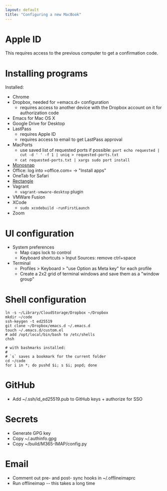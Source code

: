 ```yaml
---
layout: default
title: "Configuring a new MacBook"
---
```

# Apple ID #

This requires access to the previous computer to get a confirmation code.

# Installing programs #

Installed:

  - Chrome
  - Dropbox, needed for =emacs.d= configuration
    - requires access to another device with the Dropbox account on it for authorization code
  - Emacs for Mac OS X
  - Google Drive for Desktop
  - LastPass
    - requires Apple ID
    - requires access to email to get LastPass approval
  - MacPorts
    - use saved list of requested ports if possible: `port echo requested | cut -d ' ' -f 1 | uniq > requested-ports.txt`
    - `cat requested-ports.txt | xargs sudo port install`
  - [Monosnap](https://monosnap.com)
  - Office: log into =office.com= &rarr; "Install apps"
  - OneTab for Safari
  - [Rectangle](https://rectangleapp.com/)
  - Vagrant
    - `vagrant-vmware-desktop` plugin
  - VMWare Fusion
  - XCode
    - `sudo xcodebuild -runFirstLaunch`
  - Zoom

# UI configuration #

  - System preferences
    - Map caps lock to control
    - Keyboard shortcuts > Input Sources: remove ctrl+space
  - Terminal
    - Profiles > Keyboard > "use Option as Meta key" for each profile
    - Create a 2x2 grid of terminal windows and save them as a "window group"

# Shell configuration #

    ln -s ~/Library/CloudStorage/Dropbox ~/Dropbox
	mkdir ~/code
	ssh-keygen -t ed25519
	git clone ~/Dropbox/emacs.d ~/.emacs.d
    touch ~/.emacs.d/custom.el
	# add /opt/local/bin/bash to /etc/shells
	chsh

	# with bashmarks installed:
	#
	# `s` saves a bookmark for the current folder
	cd ~/code
	for i in *; do pushd $i; s $i; popd; done
	
# GitHub #

  - Add ~/.ssh/id_ed25519.pub to GitHub keys + authorize for SSO

# Secrets #

  - Generate GPG key
  - Copy ~/.authinfo.gpg
  - Copy ~/build/M365-IMAP/config.py

# Email #

  - Comment out pre- and post- sync hooks in ~/.offlineimaprc
  - Run offlineimap -- this takes a long time
